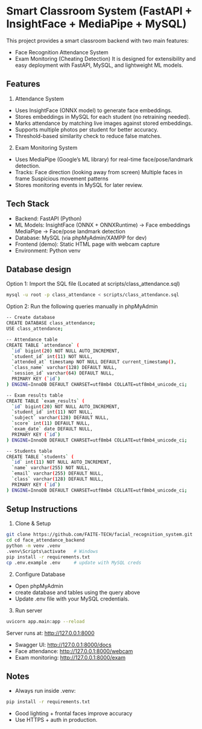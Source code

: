 # Smart Classroom System (FastAPI + InsightFace + MediaPipe + MySQL)
This project provides a smart classroom backend with two main features:
- Face Recognition Attendance System
- Exam Monitoring (Cheating Detection)
It is designed for extensibility and easy deployment with FastAPI, MySQL, and lightweight ML models.

## Features

1. Attendance System
- Uses InsightFace (ONNX model) to generate face embeddings.
- Stores embeddings in MySQL for each student (no retraining needed).
- Marks attendance by matching live images against stored embeddings.
- Supports multiple photos per student for better accuracy.
- Threshold-based similarity check to reduce false matches.

2. Exam Monitoring System
- Uses MediaPipe (Google’s ML library) for real-time face/pose/landmark detection.
- Tracks:
    Face direction (looking away from screen)
    Multiple faces in frame
    Suspicious movement patterns
- Stores monitoring events in MySQL for later review.

## Tech Stack
- Backend: FastAPI (Python)
- ML Models:
    InsightFace (ONNX + ONNXRuntime) → Face embeddings
    MediaPipe → Face/pose landmark detection
- Database: MySQL (via phpMyAdmin/XAMPP for dev)
- Frontend (demo): Static HTML page with webcam capture
- Environment: Python venv

## Database design
Option 1: Import the SQL file (Located at scripts/class_attendance.sql)
```bash
mysql -u root -p class_attendance < scripts/class_attendance.sql
```

Option 2: Run the following queries manually in phpMyAdmin
```bash
-- Create database
CREATE DATABASE class_attendance;
USE class_attendance;

-- Attendance table
CREATE TABLE `attendance` (
  `id` bigint(20) NOT NULL AUTO_INCREMENT,
  `student_id` int(11) NOT NULL,
  `attended_at` timestamp NOT NULL DEFAULT current_timestamp(),
  `class_name` varchar(128) DEFAULT NULL,
  `session_id` varchar(64) DEFAULT NULL,
  PRIMARY KEY (`id`)
) ENGINE=InnoDB DEFAULT CHARSET=utf8mb4 COLLATE=utf8mb4_unicode_ci;

-- Exam results table
CREATE TABLE `exam_results` (
  `id` bigint(20) NOT NULL AUTO_INCREMENT,
  `student_id` int(11) NOT NULL,
  `subject` varchar(128) DEFAULT NULL,
  `score` int(11) DEFAULT NULL,
  `exam_date` date DEFAULT NULL,
  PRIMARY KEY (`id`)
) ENGINE=InnoDB DEFAULT CHARSET=utf8mb4 COLLATE=utf8mb4_unicode_ci;

-- Students table
CREATE TABLE `students` (
  `id` int(11) NOT NULL AUTO_INCREMENT,
  `name` varchar(255) NOT NULL,
  `email` varchar(255) DEFAULT NULL,
  `class` varchar(128) DEFAULT NULL,
  PRIMARY KEY (`id`)
) ENGINE=InnoDB DEFAULT CHARSET=utf8mb4 COLLATE=utf8mb4_unicode_ci;
```

## Setup Instructions
1. Clone & Setup
```bash
git clone https://github.com/FAITE-TECH/facial_recognition_system.git
cd cd face_attendance_backend
python -m venv .venv
.venv\Scripts\activate   # Windows
pip install -r requirements.txt
cp .env.example .env     # update with MySQL creds

```

2. Configure Database
- Open phpMyAdmin
- create database and tables using the query above
- Update .env file with your MySQL credentials.

3. Run server
```bash
uvicorn app.main:app --reload
```
Server runs at: http://127.0.0.1:8000
- Swagger UI: http://127.0.0.1:8000/docs
- Face attendance: http://127.0.0.1:8000/webcam
- Exam monitoring: http://127.0.0.1:8000/exam

## Notes
- Always run inside .venv:

```bash
pip install -r requirements.txt
```
- Good lighting + frontal faces improve accuracy
- Use HTTPS + auth in production.
